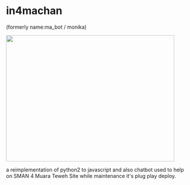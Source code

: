 # in4machan

(formerly name:ma_bot / monika)
<br>

<img src="ma.png" width="460" height="345">

a reimplementation of python2 to javascript and also  chatbot used to help on SMAN 4 Muara Teweh Site while maintenance
it's plug play deploy.
